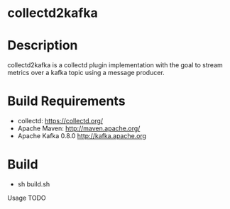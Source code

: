 collectd2kafka
==============

Description
===============
  collectd2kafka is a collectd plugin implementation with the goal to stream metrics over a kafka topic using a message producer.

Build Requirements
===============
  * collectd: https://collectd.org/
  * Apache Maven: http://maven.apache.org/
  * Apache Kafka 0.8.0 http://kafka.apache.org

Build
===============
  * sh build.sh

Usage
  TODO
  
  

